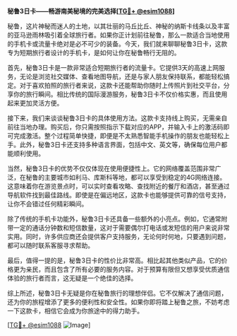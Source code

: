 **秘鲁3日卡——畅游南美秘境的完美选择[[TG💪+ @esim1088](https://t.me/s/esim1088)]**

秘鲁，这片神秘而迷人的土地，以其壮丽的马丘比丘、神秘的纳斯卡线条以及丰富的亚马逊雨林吸引着全球旅行者。如果你正计划前往秘鲁，那么一款适合当地使用的手机卡或流量卡绝对是必不可少的装备。今天，我们就来聊聊秘鲁3日卡，这款专为短期旅行者设计的手机卡，是如何让你在秘鲁畅行无阻的。

首先，秘鲁3日卡是一款非常适合短期旅行者的流量卡。它提供3天的高速上网服务，无论是浏览社交媒体、查看地图导航，还是与家人朋友保持联系，都能轻松搞定。对于喜欢拍照的旅行者来说，这款卡还能帮助你随时上传照片到社交平台，分享你的旅行瞬间。相比传统的国际漫游服务，秘鲁3日卡不仅价格实惠，而且使用起来更加灵活方便。

接下来，我们来谈谈秘鲁3日卡的具体使用方法。这款卡支持线上购买，无需亲自前往当地办理。购买后，你只需按照指示下载对应的APP，并输入卡上的激活码即可完成激活。整个过程简单快捷，即便是不太熟悉智能手机操作的朋友也能轻松上手。此外，秘鲁3日卡还支持多种语言界面，包括中文、英文等，确保每位用户都能顺利使用。

当然，秘鲁3日卡的优势不仅仅体现在使用便捷性上。它的网络覆盖范围非常广泛，在秘鲁的主要城市如利马、库斯科等地，都可以享受到稳定的4G网络连接。这意味着你在游览景点时，可以实时查看攻略、查找附近的餐厅和酒店，甚至通过导航软件找到最佳路线。即使是在偏远地区，这款卡也能够提供可靠的信号支持，让你不会错过任何精彩瞬间。

除了传统的手机卡功能外，秘鲁3日卡还具备一些额外的小亮点。例如，它通常附带一定的通话分钟数和短信数量，这对于需要偶尔打电话或发短信的用户来说非常实用。同时，许多供应商还会提供客户支持服务，无论何时何地，只要遇到问题，都可以随时联系客服寻求帮助。

最后，值得一提的是，秘鲁3日卡的性价比非常高。相比起其他类似产品，它的价格更为亲民，而且包含了所有必要的服务内容。对于预算有限但又想享受优质通信体验的旅行者而言，这无疑是一个绝佳的选择。

综上所述，秘鲁3日卡无疑是你在秘鲁旅行的理想伴侣。它不仅解决了通信问题，还为你的旅程增添了更多的便利性和安全性。如果你即将踏上秘鲁之旅，不妨考虑一下这款卡，相信它会成为你旅途中的得力助手。

[[TG💪+ @esim1088](https://t.me/s/esim1088) ![Image](https://i.postimg.cc/4NQfJmqS/Snipaste-2025-05-13-00-14-12.png)]